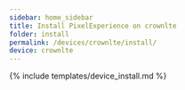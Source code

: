 ```yaml
---
sidebar: home_sidebar
title: Install PixelExperience on crownlte
folder: install
permalink: /devices/crownlte/install/
device: crownlte
---
```

{% include templates/device_install.md %}
